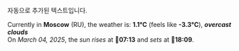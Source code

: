 
자동으로 추가된 텍스트입니다.

<!--START_SECTION:weather:moscow-->
Currently in **Moscow** (RU), the weather is: **1.1°C** (feels like **-3.3°C**), ***overcast clouds***<br/>
On *March 04, 2025*, the *sun rises* at 🌅**07:13** and *sets* at 🌇**18:09**.
<!--END_SECTION:weather-->
